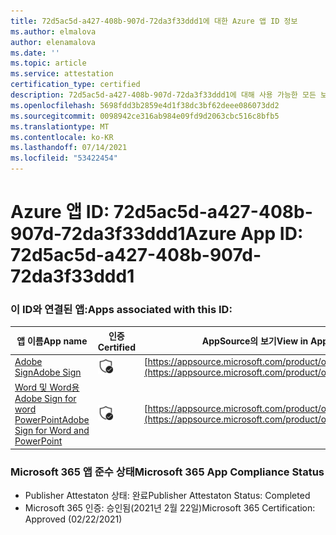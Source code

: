 ```yaml
---
title: 72d5ac5d-a427-408b-907d-72da3f33ddd1에 대한 Azure 앱 ID 정보
ms.author: elmalova
author: elenamalova
ms.date: ''
ms.topic: article
ms.service: attestation
certification_type: certified
description: 72d5ac5d-a427-408b-907d-72da3f33ddd1에 대해 사용 가능한 모든 보안 및 규정 준수 정보입니다.
ms.openlocfilehash: 5698fdd3b2859e4d1f38dc3bf62deee086073dd2
ms.sourcegitcommit: 0098942ce316ab984e09fd9d2063cbc516c8bfb5
ms.translationtype: MT
ms.contentlocale: ko-KR
ms.lasthandoff: 07/14/2021
ms.locfileid: "53422454"
---
```

# <a name="azure-app-id-72d5ac5d-a427-408b-907d-72da3f33ddd1"></a><span data-ttu-id="e78bd-103">Azure 앱 ID: 72d5ac5d-a427-408b-907d-72da3f33ddd1</span><span class="sxs-lookup"><span data-stu-id="e78bd-103">Azure App ID: 72d5ac5d-a427-408b-907d-72da3f33ddd1</span></span>


### <a name="apps-associated-with-this-id"></a><span data-ttu-id="e78bd-104">이 ID와 연결된 앱:</span><span class="sxs-lookup"><span data-stu-id="e78bd-104">Apps associated with this ID:</span></span>
| <span data-ttu-id="e78bd-105">**앱 이름**</span><span class="sxs-lookup"><span data-stu-id="e78bd-105">**App name**</span></span> | <span data-ttu-id="e78bd-106">**인증**</span><span class="sxs-lookup"><span data-stu-id="e78bd-106">**Certified**</span></span> | <span data-ttu-id="e78bd-107">**AppSource의 보기**</span><span class="sxs-lookup"><span data-stu-id="e78bd-107">**View in AppSource**</span></span> |
|-|-|-|
| [<span data-ttu-id="e78bd-108">Adobe Sign</span><span class="sxs-lookup"><span data-stu-id="e78bd-108">Adobe Sign</span></span>](https://docs.microsoft.com/en-us/microsoft-365-app-certification/forward/WA104381233) | <img alt="Certified application badge" src="../media/certified-badge.png" height="25" width="25" /> | [https://appsource.microsoft.com/product/office/WA104381233](https://appsource.microsoft.com/product/office/WA104381233) |
| [<span data-ttu-id="e78bd-109">Word 및 Word용 Adobe Sign for word PowerPoint</span><span class="sxs-lookup"><span data-stu-id="e78bd-109">Adobe Sign for Word and PowerPoint</span></span>](https://docs.microsoft.com/en-us/microsoft-365-app-certification/forward/WA104381155) | <img alt="Certified application badge" src="../media/certified-badge.png" height="25" width="25" /> | [https://appsource.microsoft.com/product/office/WA104381155](https://appsource.microsoft.com/product/office/WA104381155) |

### <a name="microsoft-365-app-compliance-status"></a><span data-ttu-id="e78bd-110">Microsoft 365 앱 준수 상태</span><span class="sxs-lookup"><span data-stu-id="e78bd-110">Microsoft 365 App Compliance Status</span></span>
- <span data-ttu-id="e78bd-111">Publisher Attestaton 상태: 완료</span><span class="sxs-lookup"><span data-stu-id="e78bd-111">Publisher Attestaton Status: Completed</span></span>
- <span data-ttu-id="e78bd-112">Microsoft 365 인증: 승인됨(2021년 2월 22일)</span><span class="sxs-lookup"><span data-stu-id="e78bd-112">Microsoft 365 Certification: Approved (02/22/2021)</span></span>
